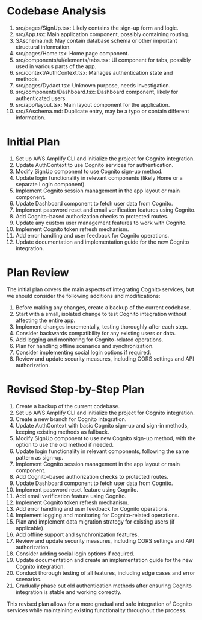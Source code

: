 # Codebase Analysis

1. src/pages/SignUp.tsx: Likely contains the sign-up form and logic.
2. src/App.tsx: Main application component, possibly containing routing.
3. SAschema.md: May contain database schema or other important structural information.
4. src/pages/Home.tsx: Home page component.
5. src/components/ui/elements/tabs.tsx: UI component for tabs, possibly used in various parts of the app.
6. src/context/AuthContext.tsx: Manages authentication state and methods.
7. src/pages/Dydact.tsx: Unknown purpose, needs investigation.
8. src/components/Dashboard.tsx: Dashboard component, likely for authenticated users.
9. src/app/layout.tsx: Main layout component for the application.
10. src/SAschema.md: Duplicate entry, may be a typo or contain different information.

# Initial Plan

1. Set up AWS Amplify CLI and initialize the project for Cognito integration.
2. Update AuthContext to use Cognito services for authentication.
3. Modify SignUp component to use Cognito sign-up method.
4. Update login functionality in relevant components (likely Home or a separate Login component).
5. Implement Cognito session management in the app layout or main component.
6. Update Dashboard component to fetch user data from Cognito.
7. Implement password reset and email verification features using Cognito.
8. Add Cognito-based authorization checks to protected routes.
9. Update any custom user management features to work with Cognito.
10. Implement Cognito token refresh mechanism.
11. Add error handling and user feedback for Cognito operations.
12. Update documentation and implementation guide for the new Cognito integration.

# Plan Review

The initial plan covers the main aspects of integrating Cognito services, but we should consider the following additions and modifications:

1. Before making any changes, create a backup of the current codebase.
2. Start with a small, isolated change to test Cognito integration without affecting the entire app.
3. Implement changes incrementally, testing thoroughly after each step.
4. Consider backwards compatibility for any existing users or data.
5. Add logging and monitoring for Cognito-related operations.
6. Plan for handling offline scenarios and synchronization.
7. Consider implementing social login options if required.
8. Review and update security measures, including CORS settings and API authorization.

# Revised Step-by-Step Plan

1. Create a backup of the current codebase.
2. Set up AWS Amplify CLI and initialize the project for Cognito integration.
3. Create a new branch for Cognito integration.
4. Update AuthContext with basic Cognito sign-up and sign-in methods, keeping existing methods as fallback.
5. Modify SignUp component to use new Cognito sign-up method, with the option to use the old method if needed.
6. Update login functionality in relevant components, following the same pattern as sign-up.
7. Implement Cognito session management in the app layout or main component.
8. Add Cognito-based authorization checks to protected routes.
9. Update Dashboard component to fetch user data from Cognito.
10. Implement password reset feature using Cognito.
11. Add email verification feature using Cognito.
12. Implement Cognito token refresh mechanism.
13. Add error handling and user feedback for Cognito operations.
14. Implement logging and monitoring for Cognito-related operations.
15. Plan and implement data migration strategy for existing users (if applicable).
16. Add offline support and synchronization features.
17. Review and update security measures, including CORS settings and API authorization.
18. Consider adding social login options if required.
19. Update documentation and create an implementation guide for the new Cognito integration.
20. Conduct thorough testing of all features, including edge cases and error scenarios.
21. Gradually phase out old authentication methods after ensuring Cognito integration is stable and working correctly.

This revised plan allows for a more gradual and safe integration of Cognito services while maintaining existing functionality throughout the process.